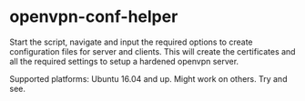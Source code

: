 # openvpn-conf-helper
Start the script, navigate and input the required options to create configuration files for server and clients. This will create the certificates and all the required settings to setup a hardened openvpn server.

Supported platforms: Ubuntu 16.04 and up. Might work on others. Try and see.
